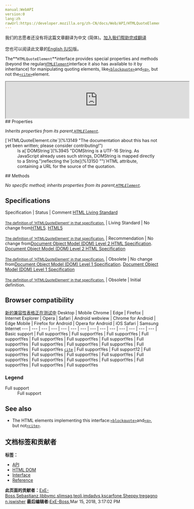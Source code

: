 ```yaml
---
manual:WebAPI
version:0
lang:zh
rawUrl:https://developer.mozilla.org/zh-CN/docs/Web/API/HTMLQuoteElement
---
```




<bdi>我们的志愿者还没有将这篇文章翻译为<bdi>中文 (简体)</bdi>。[加入我们帮助完成翻译](%13144 "")<br></br>您也可以阅读此文章的[English (US)](%13145 "")版。</bdi>






The**`HTMLQuoteElement`**interface provides special properties and methods (beyond the regular[`HTMLElement`](%12142 "The HTMLElement interface represents any HTML element. Some elements directly implement this interface, others implement it via an interface that inherits it.")interface it also has available to it by inheritance) for manipulating quoting elements, like[`<blockquote>`](%13146 "The HTML <blockquote> Element (or HTML Block Quotation Element) indicates that the enclosed text is an extended quotation. Usually, this is rendered visually by indentation (see Notes for how to change it). A URL for the source of the quotation may be given using the cite attribute, while a text representation of the source can be given using the <cite> element.")and[`<q>`](%13147 "The HTML <q> element  indicates that the enclosed text is a short inline quotation. Most modern browsers implement this by surrounding the text in quotation marks. "), but not the[`<cite>`](%13148 "The HTML Citation element (<cite>) is used to describe a reference to a cited creative work, and must include either the title or the URL of that work.")element.

<iframe src='https://mdn.mozillademos.org/en-US/docs/Web/API/HTMLQuoteElement$samples/inheritance_diagram?revision=1367377' width='600' height='120'></iframe>
## Properties<a name="Properties"></a>


<em>Inherits properties from its parent,[`HTMLElement`](%12142 "The HTMLElement interface represents any HTML element. Some elements directly implement this interface, others implement it via an interface that inherits it.").</em>

<dl><dt>[`HTMLQuoteElement.cite`](%13149 "The documentation about this has not yet been written; please consider contributing!")</dt><dd>Is a[`DOMString`](%3945 "DOMString is a UTF-16 String. As JavaScript already uses such strings, DOMString is mapped directly to a String.")reflecting the`[cite](%13150 "")`HTML attribute, containing a URL for the source of the quotation.</dd></dl>
## Methods<a name="Methods"></a>


<em>No specific method; inherits properties from its parent,[`HTMLElement`](%12142 "The HTMLElement interface represents any HTML element. Some elements directly implement this interface, others implement it via an interface that inherits it.").</em>


## Specifications<a name="Specifications"></a>
Specification | Status | Comment 
[HTML Living Standard<br></br><small>The definition of &#39;HTMLQuoteElement&#39; in that specification.</small>](%13151 "") | Living Standard | No change from[HTML5](%12136 "The 'HTML5' specification"). 
[HTML5<br></br><small>The definition of &#39;HTMLQuoteElement&#39; in that specification.</small>](%13152 "") | Recommendation | No change from[Document Object Model (DOM) Level 2 HTML Specification](%12146 "The 'Document Object Model (DOM) Level 2 HTML Specification' specification"). 
[Document Object Model (DOM) Level 2 HTML Specification<br></br><small>The definition of &#39;HTMLQuoteElement&#39; in that specification.</small>](%13153 "") | Obsolete | No change from[Document Object Model (DOM) Level 1 Specification](%4414 "The 'Document Object Model (DOM) Level 1 Specification' specification"). 
[Document Object Model (DOM) Level 1 Specification<br></br><small>The definition of &#39;HTMLQuoteElement&#39; in that specification.</small>](%13154 "") | Obsolete | Initial definition. 


## Browser compatibility<a name="Browser_compatibility"></a>
[新的兼容性表格正在测试中<i></i>](%3360 "")
<abbr>Desktop<i></i></abbr> | <abbr>Mobile<i></i></abbr> 
<abbr>Chrome<i></i></abbr> | <abbr>Edge<i></i></abbr> | <abbr>Firefox<i></i></abbr> | <abbr>Internet Explorer<i></i></abbr> | <abbr>Opera<i></i></abbr> | <abbr>Safari<i></i></abbr> | <abbr>Android webview<i></i></abbr> | <abbr>Chrome for Android<i></i></abbr> | <abbr>Edge Mobile<i></i></abbr> | <abbr>Firefox for Android<i></i></abbr> | <abbr>Opera for Android<i></i></abbr> | <abbr>iOS Safari<i></i></abbr> | <abbr>Samsung Internet<i></i></abbr> 
 ---  |  ---  |  ---  |  ---  |  ---  |  ---  |  ---  |  ---  |  ---  |  ---  |  ---  |  ---  |  ---  |  ---  | 
Basic support | <abbr>Full support</abbr>Yes | <abbr>Full support</abbr>Yes | <abbr>Full support</abbr>Yes | <abbr>Full support</abbr>Yes | <abbr>Full support</abbr>Yes | <abbr>Full support</abbr>Yes | <abbr>Full support</abbr>Yes | <abbr>Full support</abbr>Yes | <abbr>Full support</abbr>Yes | <abbr>Full support</abbr>Yes | <abbr>Full support</abbr>Yes | <abbr>Full support</abbr>Yes | <abbr>Full support</abbr>Yes 
[`cite`](%13155 "") | <abbr>Full support</abbr>Yes | <abbr>Full support</abbr>12 | <abbr>Full support</abbr>Yes | <abbr>Full support</abbr>Yes | <abbr>Full support</abbr>Yes | <abbr>Full support</abbr>Yes | <abbr>Full support</abbr>Yes | <abbr>Full support</abbr>Yes | <abbr>Full support</abbr>Yes | <abbr>Full support</abbr>Yes | <abbr>Full support</abbr>Yes | <abbr>Full support</abbr>Yes | <abbr>Full support</abbr>Yes 


### Legend<a name="Legend"></a>
<dl><dt><abbr>Full support</abbr></dt><dd>Full support</dd></dl>

## See also<a name="See_also"></a>

* The HTML elements implementing this interface:[`<blockquote>`](%13146 "The HTML <blockquote> Element (or HTML Block Quotation Element) indicates that the enclosed text is an extended quotation. Usually, this is rendered visually by indentation (see Notes for how to change it). A URL for the source of the quotation may be given using the cite attribute, while a text representation of the source can be given using the <cite> element.")and[`<q>`](%13147 "The HTML <q> element  indicates that the enclosed text is a short inline quotation. Most modern browsers implement this by surrounding the text in quotation marks. "), but not[`<cite>`](%13148 "The HTML Citation element (<cite>) is used to describe a reference to a cited creative work, and must include either the title or the URL of that work.").



## 文档标签和贡献者
**标签：**
* [API](%50 "")
* [HTML DOM](%6889 "")
* [Interface](%3380 "")
* [Reference](%3381 "")

**此页面的贡献者：**[ExE-Boss](%3990 ""),[Sebastianz](%4468 ""),[libbymc](%5110 ""),[slimsag](%12151 ""),[teoli](%160 ""),[imdadvs](%13156 ""),[kscarfone](%3900 ""),[Sheppy](%405 ""),[tregagnon](%4807 ""),[jswisher](%11168 "")
**最后编辑者:**[ExE-Boss](%3990 ""),<time>Mar 15, 2018, 3:17:02 PM</time>


